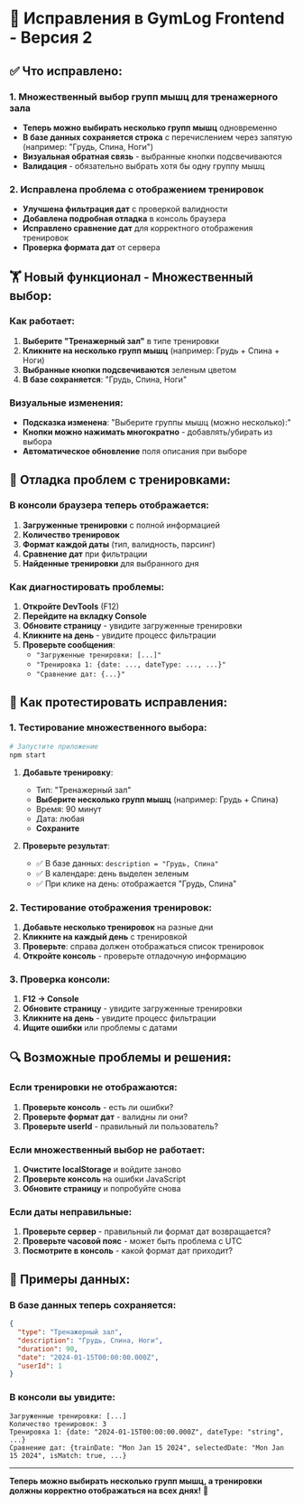 # 🔧 Исправления в GymLog Frontend - Версия 2

## ✅ Что исправлено:

### 1. **Множественный выбор групп мышц для тренажерного зала**
- **Теперь можно выбирать несколько групп мышц** одновременно
- **В базе данных сохраняется строка** с перечислением через запятую (например: "Грудь, Спина, Ноги")
- **Визуальная обратная связь** - выбранные кнопки подсвечиваются
- **Валидация** - обязательно выбрать хотя бы одну группу мышц

### 2. **Исправлена проблема с отображением тренировок**
- **Улучшена фильтрация дат** с проверкой валидности
- **Добавлена подробная отладка** в консоль браузера
- **Исправлено сравнение дат** для корректного отображения тренировок
- **Проверка формата дат** от сервера

## 🏋️ Новый функционал - Множественный выбор:

### Как работает:
1. **Выберите "Тренажерный зал"** в типе тренировки
2. **Кликните на несколько групп мышц** (например: Грудь + Спина + Ноги)
3. **Выбранные кнопки подсвечиваются** зеленым цветом
4. **В базе сохраняется**: "Грудь, Спина, Ноги"

### Визуальные изменения:
- **Подсказка изменена**: "Выберите группы мышц (можно несколько):"
- **Кнопки можно нажимать многократно** - добавлять/убирать из выбора
- **Автоматическое обновление** поля описания при выборе

## 🐛 Отладка проблем с тренировками:

### В консоли браузера теперь отображается:
1. **Загруженные тренировки** с полной информацией
2. **Количество тренировок** 
3. **Формат каждой даты** (тип, валидность, парсинг)
4. **Сравнение дат** при фильтрации
5. **Найденные тренировки** для выбранного дня

### Как диагностировать проблемы:
1. **Откройте DevTools** (F12)
2. **Перейдите на вкладку Console**
3. **Обновите страницу** - увидите загруженные тренировки
4. **Кликните на день** - увидите процесс фильтрации
5. **Проверьте сообщения**:
   - `"Загруженные тренировки: [...]"`
   - `"Тренировка 1: {date: ..., dateType: ..., ...}"`
   - `"Сравнение дат: {...}"`

## 🚀 Как протестировать исправления:

### 1. Тестирование множественного выбора:
```bash
# Запустите приложение
npm start
```

1. **Добавьте тренировку**:
   - Тип: "Тренажерный зал"
   - **Выберите несколько групп мышц** (например: Грудь + Спина)
   - Время: 90 минут
   - Дата: любая
   - **Сохраните**

2. **Проверьте результат**:
   - ✅ В базе данных: `description = "Грудь, Спина"`
   - ✅ В календаре: день выделен зеленым
   - ✅ При клике на день: отображается "Грудь, Спина"

### 2. Тестирование отображения тренировок:
1. **Добавьте несколько тренировок** на разные дни
2. **Кликните на каждый день** с тренировкой
3. **Проверьте**: справа должен отображаться список тренировок
4. **Откройте консоль** - проверьте отладочную информацию

### 3. Проверка консоли:
1. **F12 → Console**
2. **Обновите страницу** - увидите загруженные тренировки
3. **Кликните на день** - увидите процесс фильтрации
4. **Ищите ошибки** или проблемы с датами

## 🔍 Возможные проблемы и решения:

### Если тренировки не отображаются:
1. **Проверьте консоль** - есть ли ошибки?
2. **Проверьте формат дат** - валидны ли они?
3. **Проверьте userId** - правильный ли пользователь?

### Если множественный выбор не работает:
1. **Очистите localStorage** и войдите заново
2. **Проверьте консоль** на ошибки JavaScript
3. **Обновите страницу** и попробуйте снова

### Если даты неправильные:
1. **Проверьте сервер** - правильный ли формат дат возвращается?
2. **Проверьте часовой пояс** - может быть проблема с UTC
3. **Посмотрите в консоль** - какой формат дат приходит?

## 📝 Примеры данных:

### В базе данных теперь сохраняется:
```json
{
  "type": "Тренажерный зал",
  "description": "Грудь, Спина, Ноги",
  "duration": 90,
  "date": "2024-01-15T00:00:00.000Z",
  "userId": 1
}
```

### В консоли вы увидите:
```
Загруженные тренировки: [...]
Количество тренировок: 3
Тренировка 1: {date: "2024-01-15T00:00:00.000Z", dateType: "string", ...}
Сравнение дат: {trainDate: "Mon Jan 15 2024", selectedDate: "Mon Jan 15 2024", isMatch: true, ...}
```

---

**Теперь можно выбирать несколько групп мышц, а тренировки должны корректно отображаться на всех днях!** 🎉

